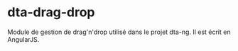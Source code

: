 # dta-drag-drop

Module de gestion de drag'n'drop utilisé dans le projet dta-ng. Il est écrit en AngularJS.